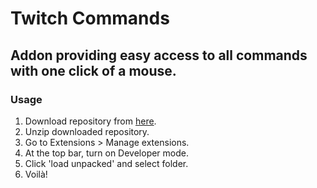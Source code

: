 # Twitch Commands
## Addon providing easy access to all commands with one click of a mouse.

### Usage
1. Download repository from [here](https://github.com/mikolaj-szubert/Twitch-Commands/releases/latest).
2. Unzip downloaded repository.
3. Go to Extensions > Manage extensions.
4. At the top bar, turn on Developer mode.
5. Click 'load unpacked' and select folder.
6. Voilà!